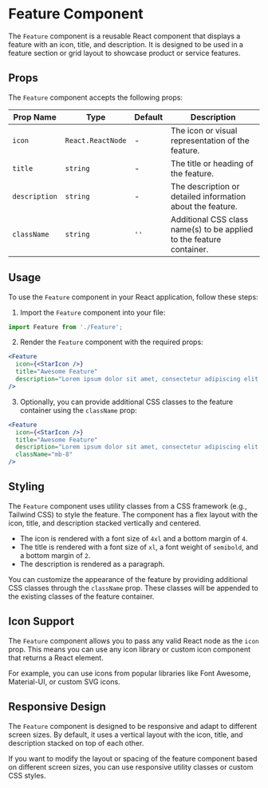 # Feature Component

The `Feature` component is a reusable React component that displays a feature with an icon, title, and description. It is designed to be used in a feature section or grid layout to showcase product or service features.

## Props

The `Feature` component accepts the following props:

| Prop Name      | Type            | Default | Description                                                 |
|----------------|-----------------|---------|-------------------------------------------------------------|
| `icon`         | `React.ReactNode` | -       | The icon or visual representation of the feature.           |
| `title`        | `string`        | -       | The title or heading of the feature.                        |
| `description`  | `string`        | -       | The description or detailed information about the feature.  |
| `className`    | `string`        | `''`    | Additional CSS class name(s) to be applied to the feature container. |

## Usage

To use the `Feature` component in your React application, follow these steps:

1. Import the `Feature` component into your file:

```jsx
import Feature from './Feature';
```

2. Render the `Feature` component with the required props:

```jsx
<Feature
  icon={<StarIcon />}
  title="Awesome Feature"
  description="Lorem ipsum dolor sit amet, consectetur adipiscing elit."
/>
```

3. Optionally, you can provide additional CSS classes to the feature container using the `className` prop:

```jsx
<Feature
  icon={<StarIcon />}
  title="Awesome Feature"
  description="Lorem ipsum dolor sit amet, consectetur adipiscing elit."
  className="mb-8"
/>
```

## Styling

The `Feature` component uses utility classes from a CSS framework (e.g., Tailwind CSS) to style the feature. The component has a flex layout with the icon, title, and description stacked vertically and centered.

- The icon is rendered with a font size of `4xl` and a bottom margin of `4`.
- The title is rendered with a font size of `xl`, a font weight of `semibold`, and a bottom margin of `2`.
- The description is rendered as a paragraph.

You can customize the appearance of the feature by providing additional CSS classes through the `className` prop. These classes will be appended to the existing classes of the feature container.

## Icon Support

The `Feature` component allows you to pass any valid React node as the `icon` prop. This means you can use any icon library or custom icon component that returns a React element.

For example, you can use icons from popular libraries like Font Awesome, Material-UI, or custom SVG icons.

## Responsive Design

The `Feature` component is designed to be responsive and adapt to different screen sizes. By default, it uses a vertical layout with the icon, title, and description stacked on top of each other.

If you want to modify the layout or spacing of the feature component based on different screen sizes, you can use responsive utility classes or custom CSS styles.
